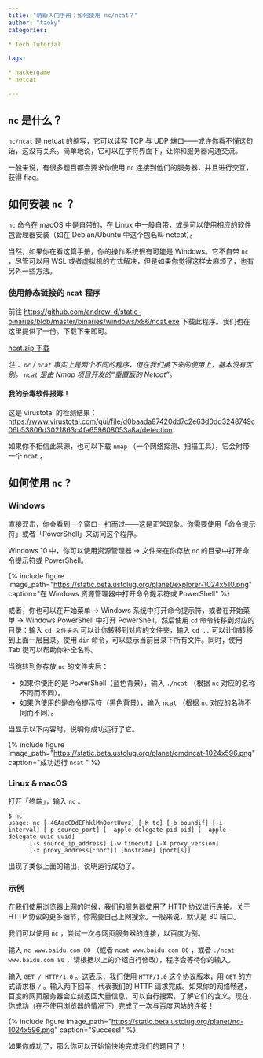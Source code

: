 ```yaml
---
title: "萌新入门手册：如何使用 nc/ncat？"
author: "taoky"
categories: 

* Tech Tutorial

tags: 

* hackergame
* netcat

---
```


## `nc` 是什么？

`nc/ncat` 是 netcat 的缩写，它可以读写 TCP 与 UDP 端口——或许你看不懂这句话，这没有关系。简单地说，它可以在字符界面下，让你和服务器沟通交流。

一般来说，有很多题目都会要求你使用 `nc` 连接到他们的服务器，并且进行交互，获得 flag。

## 如何安装 `nc` ？

`nc` 命令在 macOS 中是自带的，在 Linux 中一般自带，或是可以使用相应的软件包管理器安装（如在 Debian/Ubuntu 中这个包名叫 netcat）。

当然，如果你在看这篇手册，你的操作系统很有可能是 Windows。它不自带 `nc` ，尽管可以用 WSL 或者虚拟机的方式解决，但是如果你觉得这样太麻烦了，也有另外一些方法。

### 使用静态链接的 `ncat` 程序

前往 <https://github.com/andrew-d/static-binaries/blob/master/binaries/windows/x86/ncat.exe> 下载此程序。我们也在这里提供了一份。下载下来即可。

[ncat.zip 下载](https://planet.ustclug.org/wp-content/uploads/2019/09/ncat.zip)

*注： `nc` / `ncat` 事实上是两个不同的程序，但在我们接下来的使用上，基本没有区别。 `ncat` 是由 Nmap 项目开发的“重置版的 Netcat”。*

#### 我的杀毒软件报毒！

这是 virustotal 的检测结果：<https://www.virustotal.com/gui/file/d0baada87420dd7c2e63d0dd3248749c06b53806d3021863c4fa659608053a8a/detection>

如果你不相信此来源，也可以下载 `nmap` （一个网络探测、扫描工具），它会附带一个 `ncat` 。

## 如何使用 `nc` ?

### Windows

直接双击，你会看到一个窗口一扫而过——这是正常现象。你需要使用「命令提示符」或者「PowerShell」来访问这个程序。

Windows 10 中，你可以使用资源管理器 -> 文件来在你存放 `nc` 的目录中打开命令提示符或 PowerShell。

{% include figure image_path="https://static.beta.ustclug.org/planet/explorer-1024x510.png" caption="在 Windows 资源管理器中打开命令提示符或 PowerShell" %}

或者，你也可以在开始菜单 -> Windows 系统中打开命令提示符，或者在开始菜单 -> Windows PowerShell 中打开 PowerShell，然后使用 `cd` 命令转移到对应的目录：输入 `cd 文件夹名` 可以让你转移到对应的文件夹，输入 `cd ..` 可以让你转移到上面一层目录。使用 `dir` 命令，可以显示当前目录下所有文件。同时，使用 Tab 键可以帮助你补全名称。

当跳转到你存放 `nc` 的文件夹后：

* 如果你使用的是 PowerShell（蓝色背景），输入 `./ncat` （根据 `nc` 对应的名称不同而不同）。
* 如果你使用的是命令提示符（黑色背景），输入 `ncat` （根据 `nc` 对应的名称不同而不同）。

当显示以下内容时，说明你成功运行了它。

{% include figure image_path="https://static.beta.ustclug.org/planet/cmdncat-1024x596.png" caption="成功运行 `ncat` " %}

### Linux & macOS

打开「终端」，输入 `nc` 。

``` 
$ nc
usage: nc [-46AacCDdEFhklMnOortUuvz] [-K tc] [-b boundif] [-i interval] [-p source_port] [--apple-delegate-pid pid] [--apple-delegate-uuid uuid]
	  [-s source_ip_address] [-w timeout] [-X proxy_version]
	  [-x proxy_address[:port]] [hostname] [port[s]]
```

出现了类似上面的输出，说明运行成功了。

### 示例

在我们使用浏览器上网的时候，我们和服务器使用了 HTTP 协议进行连接。关于 HTTP 协议的更多细节，你需要自己上网搜索。一般来说，默认是 80 端口。

我们可以使用 `nc` ，尝试一次与网页服务器的连接，以百度为例。

输入 `nc www.baidu.com 80` （或者 `ncat www.baidu.com 80` ，或者 `./ncat www.baidu.com 80` ，请根据以上的介绍自行修改），程序会等待你的输入。

输入 `GET / HTTP/1.0` 。这表示，我们使用 `HTTP/1.0` 这个协议版本，用 `GET` 的方式请求根 `/` 。输入两下回车，代表我们的 HTTP 请求完成。如果你的网络畅通，百度的网页服务器会立刻返回大量信息，可以自行搜索，了解它们的含义。现在，你成功（在不使用浏览器的情况下）完成了一次与百度网站的连接！

{% include figure image_path="https://static.beta.ustclug.org/planet/nc-1024x596.png" caption="Success!" %}

如果你成功了，那么你可以开始愉快地完成我们的题目了！
